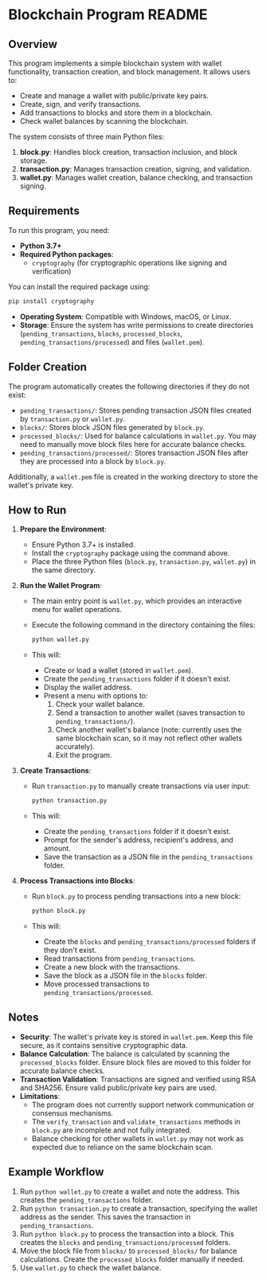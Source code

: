 # Blockchain Program README

## Overview

This program implements a simple blockchain system with wallet functionality, transaction creation, and block management. It allows users to:

- Create and manage a wallet with public/private key pairs.
- Create, sign, and verify transactions.
- Add transactions to blocks and store them in a blockchain.
- Check wallet balances by scanning the blockchain.

The system consists of three main Python files:

1. **block.py**: Handles block creation, transaction inclusion, and block storage.
2. **transaction.py**: Manages transaction creation, signing, and validation.
3. **wallet.py**: Manages wallet creation, balance checking, and transaction signing.

## Requirements

To run this program, you need:

- **Python 3.7+**
- **Required Python packages**:
  - `cryptography` (for cryptographic operations like signing and verification)

You can install the required package using:

```bash
pip install cryptography
```

- **Operating System**: Compatible with Windows, macOS, or Linux.
- **Storage**: Ensure the system has write permissions to create directories (`pending_transactions`, `blocks`, `processed_blocks`, `pending_transactions/processed`) and files (`wallet.pem`).

## Folder Creation

The program automatically creates the following directories if they do not exist:

- `pending_transactions/`: Stores pending transaction JSON files created by `transaction.py` or `wallet.py`.
- `blocks/`: Stores block JSON files generated by `block.py`.
- `processed_blocks/`: Used for balance calculations in `wallet.py`. You may need to manually move block files here for accurate balance checks.
- `pending_transactions/processed/`: Stores transaction JSON files after they are processed into a block by `block.py`.

Additionally, a `wallet.pem` file is created in the working directory to store the wallet's private key.

## How to Run

1. **Prepare the Environment**:

   - Ensure Python 3.7+ is installed.
   - Install the `cryptography` package using the command above.
   - Place the three Python files (`block.py`, `transaction.py`, `wallet.py`) in the same directory.

2. **Run the Wallet Program**:

   - The main entry point is `wallet.py`, which provides an interactive menu for wallet operations.

   - Execute the following command in the directory containing the files:

     ```bash
     python wallet.py
     ```

   - This will:

     - Create or load a wallet (stored in `wallet.pem`).
     - Create the `pending_transactions` folder if it doesn't exist.
     - Display the wallet address.
     - Present a menu with options to:
       1. Check your wallet balance.
       2. Send a transaction to another wallet (saves transaction to `pending_transactions/`).
       3. Check another wallet's balance (note: currently uses the same blockchain scan, so it may not reflect other wallets accurately).
       4. Exit the program.

3. **Create Transactions**:

   - Run `transaction.py` to manually create transactions via user input:

     ```bash
     python transaction.py
     ```

   - This will:

     - Create the `pending_transactions` folder if it doesn't exist.
     - Prompt for the sender's address, recipient's address, and amount.
     - Save the transaction as a JSON file in the `pending_transactions` folder.

4. **Process Transactions into Blocks**:

   - Run `block.py` to process pending transactions into a new block:

     ```bash
     python block.py
     ```

   - This will:

     - Create the `blocks` and `pending_transactions/processed` folders if they don't exist.
     - Read transactions from `pending_transactions`.
     - Create a new block with the transactions.
     - Save the block as a JSON file in the `blocks` folder.
     - Move processed transactions to `pending_transactions/processed`.

## Notes

- **Security**: The wallet's private key is stored in `wallet.pem`. Keep this file secure, as it contains sensitive cryptographic data.
- **Balance Calculation**: The balance is calculated by scanning the `processed_blocks` folder. Ensure block files are moved to this folder for accurate balance checks.
- **Transaction Validation**: Transactions are signed and verified using RSA and SHA256. Ensure valid public/private key pairs are used.
- **Limitations**:
  - The program does not currently support network communication or consensus mechanisms.
  - The `verify_transaction` and `validate_transactions` methods in `block.py` are incomplete and not fully integrated.
  - Balance checking for other wallets in `wallet.py` may not work as expected due to reliance on the same blockchain scan.

## Example Workflow

1. Run `python wallet.py` to create a wallet and note the address. This creates the `pending_transactions` folder.
2. Run `python transaction.py` to create a transaction, specifying the wallet address as the sender. This saves the transaction in `pending_transactions`.
3. Run `python block.py` to process the transaction into a block. This creates the `blocks` and `pending_transactions/processed` folders.
4. Move the block file from `blocks/` to `processed_blocks/` for balance calculations. Create the `processed_blocks` folder manually if needed.
5. Use `wallet.py` to check the wallet balance.